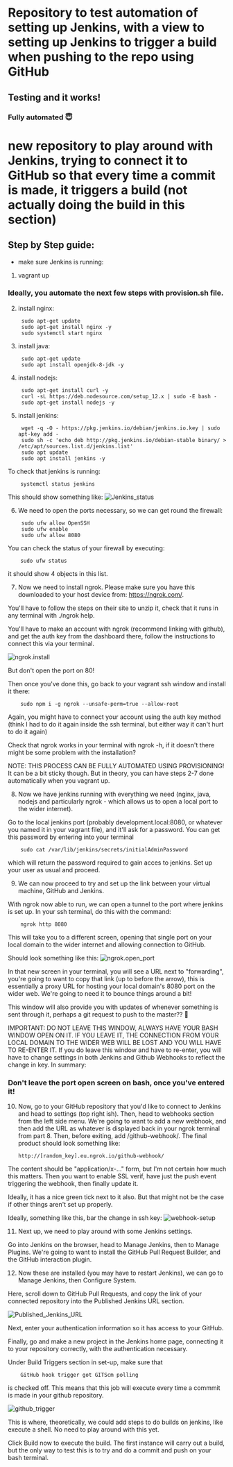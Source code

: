 # Repository to test automation of setting up Jenkins, with a view to setting up Jenkins to trigger a build when pushing to the repo using GitHub

## Testing and it works!

### Fully automated :innocent:

# new repository to play around with Jenkins, trying to connect it to GitHub so that every time a commit is made, it triggers a build (not actually doing the build in this section)

## Step by Step guide:

- make sure Jenkins is running:
1. vagrant up

### Ideally, you automate the next few steps with provision.sh file.
2. install nginx:

        sudo apt-get update
        sudo apt-get install nginx -y
        sudo systemctl start nginx

3. install java:

        sudo apt-get update
        sudo apt install openjdk-8-jdk -y

4. install nodejs:

        sudo apt-get install curl -y
        curl -sL https://deb.nodesource.com/setup_12.x | sudo -E bash -
        sudo apt-get install nodejs -y

5. install jenkins:

        wget -q -O - https://pkg.jenkins.io/debian/jenkins.io.key | sudo apt-key add -
        sudo sh -c 'echo deb http://pkg.jenkins.io/debian-stable binary/ > /etc/apt/sources.list.d/jenkins.list'
        sudo apt update
        sudo apt install jenkins -y

To check that jenkins is running:

        systemctl status jenkins

This should show something like:
![Jenkins_status](https://miro.medium.com/max/919/1*sLQs1alHydHfGDehavl83w.png)

6. We need to open the ports necessary, so we can get round the firewall:

        sudo ufw allow OpenSSH
        sudo ufw enable
        sudo ufw allow 8080

You can check the status of your firewall by executing:

        sudo ufw status

it should show 4 objects in this list.

7. Now we need to install ngrok. Please make sure you have this downloaded to your host device from: https://ngrok.com/.

You'll have to follow the steps on their site to unzip it, check that it runs in any terminal with ./ngrok help.

You'll have to make an account with ngrok (recommend linking with github), and get the auth key from the dashboard there, follow the instructions to connect this via your terminal.

![ngrok.install](https://miro.medium.com/max/835/1*l7XNHpi0hDEYhnv301zmzQ.png)

But don't open the port on 80!

Then once you've done this, go back to your vagrant ssh window and install it there:

        sudo npm i -g ngrok --unsafe-perm=true --allow-root

Again, you might have to connect your account using the auth key method (think I had to do it again inside the ssh terminal, but either way it can't hurt to do it again)

Check that ngrok works in your terminal with ngrok -h, if it doesn't there might be some problem with the installation?

NOTE: THIS PROCESS CAN BE FULLY AUTOMATED USING PROVISIONING! It can be a bit sticky though. But in theory, you can have steps 2-7 done automatically when you vagrant up.

8. Now we have jenkins running with everything we need (nginx, java, nodejs and particularly ngrok - which allows us to open a local port to the wider internet).

Go to the local jenkins port (probably development.local:8080, or whatever you named it in your vagrant file), and it'll ask for a password. You can get this password by entering into your terminal

        sudo cat /var/lib/jenkins/secrets/initialAdminPassword

which will return the password required to gain acces to jenkins. Set up your user as usual and proceed.

9. We can now proceed to try and set up the link between your virtual machine, GitHub and Jenkins.

With ngrok now able to run, we can open a tunnel to the port where jenkins is set up. In your ssh terminal, do this with the command:

        ngrok http 8080

This will take you to a different screen, opening that single port on your local domain to the wider internet and allowing connection to GitHub.

Should look something like this:
![ngrok.open_port](https://miro.medium.com/max/910/1*i27GJW-YLn4ik9kN8HKRxw.png)

In that new screen in your terminal, you will see a URL next to "forwarding", you're going to want to copy that link (up to before the arrow), this is essentially a proxy URL for hosting your local domain's 8080 port on the wider web. We're going to need it to bounce things around a bit!

This window will also provide you with updates of whenever something is sent through it, perhaps a git request to push to the master?? :taco:

IMPORTANT: DO NOT LEAVE THIS WINDOW, ALWAYS HAVE YOUR BASH WINDOW OPEN ON IT. IF YOU LEAVE IT, THE CONNECTION FROM YOUR LOCAL DOMAIN TO THE WIDER WEB WILL BE LOST AND YOU WILL HAVE TO RE-ENTER IT. If you do leave this window and have to re-enter, you will have to change settings in both Jenkins and Github Webhooks to reflect the change in key. In summary:

### Don't leave the port open screen on bash, once you've entered it!

10. Now, go to your GitHub repository that you'd like to connect to Jenkins and head to settings (top right ish). Then, head to webhooks section from the left side menu. We're going to want to add a new webhook, and then add the URL as whatever is displayed back in your ngrok terminal from part 8. Then, before exiting, add /github-webhook/. The final product should look something like:

        http://[random_key].eu.ngrok.io/github-webhook/

The content should be "application/x-..." form, but I'm not certain how much this matters. Then you want to enable SSL verif, have just the push event triggering the webhook, then finally update it.

Ideally, it has a nice green tick next to it also. But that might not be the case if other things aren't set up properly.

Ideally, something like this, bar the change in ssh key:
![webhook-setup](https://miro.medium.com/max/674/1*LBgybSiwTY-umPSJ7fvDBA.png)

11. Next up, we need to play around with some Jenkins settings.

Go into Jenkins on the browser, head to Manage Jenkins, then to Manage Plugins. We're going to want to install the GitHub Pull Request Builder, and the GitHub interaction plugin.

12. Now these are installed (you may have to restart Jenkins), we can go to Manage Jenkins, then Configure System.

Here, scroll down to GitHub Pull Requests, and copy the link of your connected repository into the Published Jenkins URL section.

![Published_Jenkins_URL](https://slathia15472244374.files.wordpress.com/2018/10/31.png?resize=810%2C455)

Next, enter your authentication information so it has access to your GitHub.

Finally, go and make a new project in the Jenkins home page, connecting it to your repository correctly, with the authentication necessary.

Under Build Triggers section in set-up, make sure that

        GitHub hook trigger got GITScm polling

is checked off. This means that this job will execute every time a commmit is made in your github repository.

![github_trigger](https://slathia15472244374.files.wordpress.com/2018/10/14.png?resize=810%2C455)

This is where, theoretically, we could add steps to do builds on jenkins, like execute a shell. No need to play around with this yet.

Click Build now to execute the build. The first instance will carry out a build, but the only way to test this is to try and do a commit and push on your bash terminal.
